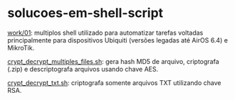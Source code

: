 # solucoes-em-shell-script

[work/01](https://github.com/willyamcts/solucoes-em-shell-script/tree/master/work/01): multiplos shell utilizado para automatizar tarefas voltadas principalmente para dispositivos Ubiquiti (versões legadas até AirOS 6.4) e MikroTik.

[crypt_decrypt_multiples_files.sh](https://github.com/willyamcts/solucoes-em-shell-script/blob/master/crypt_decrypt_multiples_files.sh): gera hash MD5 de arquivo, criptografa (.zip) e descriptografa arquivos usando chave AES.

[crypt_decrypt_txt.sh](https://github.com/willyamcts/solucoes-em-shell-script/blob/master/crypt_decrypt_txt.sh): criptografa somente arquivos TXT utilizando chave RSA.
